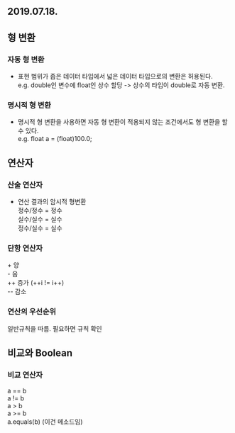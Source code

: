 ## 2019.07.18.

## 형 변환

### 자동 형 변환
* 표현 범위가 좁은 데이터 타입에서 넓은 데이터 타입으로의 변환은 허용된다.  
	e.g. double인 변수에 float인 상수 할당 -> 상수의 타입이 double로 자동 변환.

### 명시적 형 변환
* 명시적 형 변환을 사용하면 자동 형 변환이 적용되지 않는 조건에서도 형 변환을 할 수 있다.  
	e.g. float a = (float)100.0;  



## 연산자

### 산술 연산자

* 연산 결과의 암시적 형변환  
	정수/정수 = 정수  
	실수/실수 = 실수  
	정수/실수 = 실수  

### 단항 연산자
\+	양  
\-	음  
\++	증가	  (++i != i++)  
\--	감소  

### 연산의 우선순위
일반규칙을 따름. 필요하면 규칙 확인


## 비교와 Boolean

### 비교 연산자
a == b  
a != b  
a >  b  
a >= b  
a.equals(b) (이건 메소드임)
